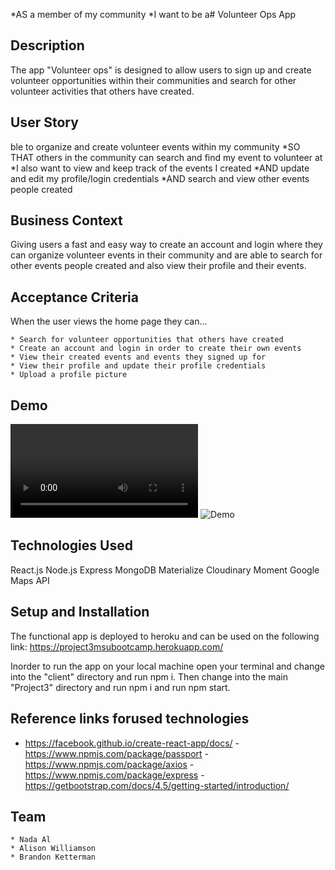 *AS a member of my community 
*I want to be a# Volunteer Ops App

## Description 

The app "Volunteer ops" is designed to allow users to sign up and create volunteer opportunities within their communities and search for other volunteer activities that others have created.

## User Story

ble to organize and create volunteer events within my community
*SO THAT others in the community can search and find my event to volunteer at
*I also want to view and keep track of the events I created
*AND update and edit my profile/login credentials
*AND search and view other events people created

## Business Context

Giving users a fast and easy way to create an account and login where they can organize volunteer events in their community and are able to search for other events people created and also view their profile and their events.

## Acceptance Criteria

When the user views the home page they can...

    * Search for volunteer opportunities that others have created
    * Create an account and login in order to create their own events
    * View their created events and events they signed up for
    * View their profile and update their profile credentials
    * Upload a profile picture


## Demo
![Demo](\Let's-volunteer.mp4)
![Demo](\VolunteerOps.gif)

## Technologies Used

React.js
Node.js
Express
MongoDB
Materialize
Cloudinary
Moment
Google Maps API

## Setup and Installation
The functional app is deployed to heroku and can be used on the following link:
https://project3msubootcamp.herokuapp.com/

Inorder to run the app on your local machine open your terminal and change into the "client" directory and run npm i. Then change into the main "Project3" directory and run npm i and run npm start.

## Reference links forused technologies
- https://facebook.github.io/create-react-app/docs/
-https://www.npmjs.com/package/passport
-https://www.npmjs.com/package/axios
-https://www.npmjs.com/package/express
-https://getbootstrap.com/docs/4.5/getting-started/introduction/

## Team

    * Nada Al
    * Alison Williamson
    * Brandon Ketterman